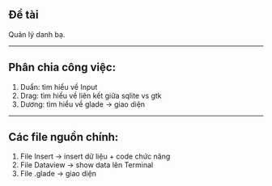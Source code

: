 ## Đề tài
Quản lý danh bạ.

---
## Phân chia công việc:
1. Duẩn: tìm hiểu về Input 
2. Drag: tìm hiểu về liên kết giữa sqlite vs gtk
3. Dương: tìm hiểu về glade -> giao diện

---
## Các file nguồn chính:
1. File Insert -> insert dữ liệu + code chức năng
2. File Dataview -> show data lên Terminal
3. File .glade -> giao diện